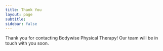 ```yaml
---
title: Thank You
layout: page
subtitle:
sidebar: false
---
```


Thank you for contacting Bodywise Physical Therapy! Our team will be in touch with you soon.
